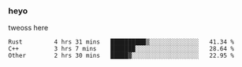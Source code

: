 ### heyo
tweoss here

<!--START_SECTION:waka-->

```text
Rust         4 hrs 31 mins   ██████████▒░░░░░░░░░░░░░░   41.34 %
C++          3 hrs 7 mins    ███████░░░░░░░░░░░░░░░░░░   28.64 %
Other        2 hrs 30 mins   █████▓░░░░░░░░░░░░░░░░░░░   22.95 %
```

<!--END_SECTION:waka-->

<!--
**Tweoss/tweoss** is a ✨ _special_ ✨ repository because its `README.md` (this file) appears on your GitHub profile.

Here are some ideas to get you started:

- 🔭 I’m currently working on ...
- 🌱 I’m currently learning ...
- 👯 I’m looking to collaborate on ...
- 🤔 I’m looking for help with ...
- 💬 Ask me about ...
- 📫 How to reach me: ...
- 😄 Pronouns: ...
- ⚡ Fun fact: ...
-->
